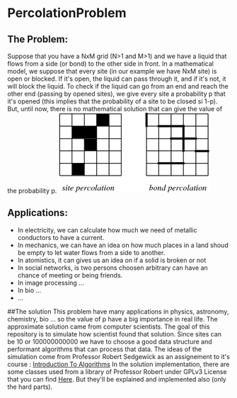 # PercolationProblem

## The Problem:
Suppose that you have a NxM grid (N>1 and M>1) and we have a liquid that flows from a side (or bond) to the other side in front.
In a mathematical model, we suppose that every site (in our example we have NxM site) is open or blocked.
If it's open, the liquid can pass through it, and if it's not, it will block the liquid.
To check if the liquid can go from an end and reach the other end (passing by opened sites), we give every site a probability p that it's opened (this implies that the probability of a site to be closed si 1-p).
But, until now, there is no mathematical solution that can give the value of the probability p.
![alt text](https://github.com/charaneadam/PercolationProblem/blob/master/PercolationView.gif "Percolation types")
## Applications:
* In electricity, we can calculate how much we need of metallic conductors to have a current.
* In mechanics, we can have an idea on how much places in a land shoud be empty to let water flows from a side to another.
* In atomistics, it can gives us an idea on if a solid is broken or not
* In social networks, is two persons choosen arbitrary can have an chance of meeting or being friends.
* In image processing ...
* In bio ...
* ...

##The solution
This problem have many applications in physics, astronomy, chemistry, bio ... so the value of p have a big importance in real life. The approximate solution came from computer scientists.
The goal of this repository is to simulate how scientist found that solution.
Since sites can be 10 or 100000000000 we have to choose a good data structure and performant algorithms that can process that data.
The ideas of the simulation come from Professor Robert Sedgewick as an assignement to it's course : [Introduction To Algorithms](https://www.coursera.org/learn/introduction-to-algorithms "The course on Coursera")
In the solution implementation, there are some classes used from a library of Professor Robert under GPLv3 License that you can find [Here](http://algs4.cs.princeton.edu/code/algs4.jar). But they'll be explained and implemented also (only the hard parts).
